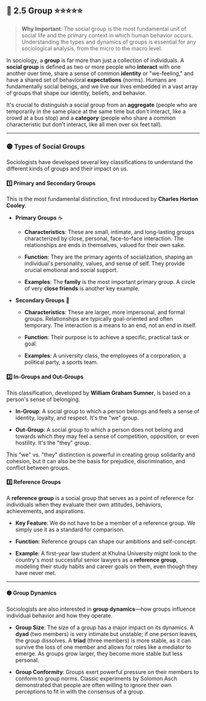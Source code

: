 
## 📌 2.5 Group ⭐⭐⭐⭐⭐

> **Why Important**: The social group is the most fundamental unit of social life and the primary context in which human behavior occurs. Understanding the types and dynamics of groups is essential for any sociological analysis, from the micro to the macro level.

In sociology, a **group** is far more than just a collection of individuals. A **social group** is defined as two or more people who **interact** with one another over time, share a sense of common **identity** or "we-feeling," and have a shared set of behavioral **expectations** (norms). Humans are fundamentally social beings, and we live our lives embedded in a vast array of groups that shape our identity, beliefs, and behavior.

It's crucial to distinguish a social group from an **aggregate** (people who are temporarily in the same place at the same time but don't interact, like a crowd at a bus stop) and a **category** (people who share a common characteristic but don't interact, like all men over six feet tall).

---

### 🟡 Types of Social Groups

Sociologists have developed several key classifications to understand the different kinds of groups and their impact on us.

#### 1️⃣ Primary and Secondary Groups

This is the most fundamental distinction, first introduced by **Charles Horton Cooley**.

- **Primary Groups** ☕
    
    - **Characteristics**: These are small, intimate, and long-lasting groups characterized by close, personal, face-to-face interaction. The relationships are ends in themselves, valued for their own sake.
        
    - **Function**: They are the primary agents of socialization, shaping an individual's personality, values, and sense of self. They provide crucial emotional and social support.
        
    - **Examples**: The **family** is the most important primary group. A circle of very **close friends** is another key example.
        
- **Secondary Groups** 🏢
    
    - **Characteristics**: These are larger, more impersonal, and formal groups. Relationships are typically goal-oriented and often temporary. The interaction is a means to an end, not an end in itself.
        
    - **Function**: Their purpose is to achieve a specific, practical task or goal.
        
    - **Examples**: A university class, the employees of a corporation, a political party, a sports team.
        

#### 2️⃣ In-Groups and Out-Groups

This classification, developed by **William Graham Sumner**, is based on a person's sense of belonging.

- **In-Group**: A social group to which a person belongs and feels a sense of identity, loyalty, and respect. It's the "we" group.
    
- **Out-Group**: A social group to which a person does not belong and towards which they may feel a sense of competition, opposition, or even hostility. It's the "they" group.
    

This "we" vs. "they" distinction is powerful in creating group solidarity and cohesion, but it can also be the basis for prejudice, discrimination, and conflict between groups.

#### 3️⃣ Reference Groups

A **reference group** is a social group that serves as a point of reference for individuals when they evaluate their own attitudes, behaviors, achievements, and aspirations.

- **Key Feature**: We do not have to be a member of a reference group. We simply use it as a standard for comparison.
    
- **Function**: Reference groups can shape our ambitions and self-concept.
    
- **Example**: A first-year law student at Khulna University might look to the country's most successful senior lawyers as a **reference group**, modeling their study habits and career goals on them, even though they have never met.
    

---

#### 🟡 Group Dynamics

Sociologists are also interested in **group dynamics**—how groups influence individual behavior and how they operate.

- **Group Size**: The size of a group has a major impact on its dynamics. A **dyad** (two members) is very intimate but unstable; if one person leaves, the group dissolves. A **triad** (three members) is more stable, as it can survive the loss of one member and allows for roles like a mediator to emerge. As groups grow larger, they become more stable but less personal.
    
- **Group Conformity**: Groups exert powerful pressure on their members to conform to group norms. Classic experiments by Solomon Asch demonstrated that people are often willing to ignore their own perceptions to fit in with the consensus of a group.